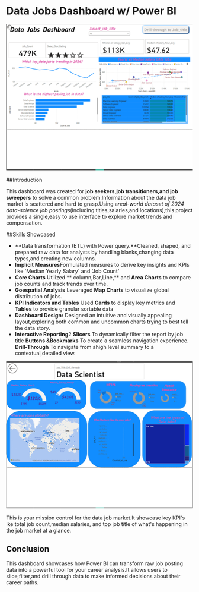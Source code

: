 # Data Jobs Dashboard w/ Power BI

![Dashboard 1](/Images/Dashboard%201.png)

##Introduction

This dashboard was created for **job seekers,job transitioners,and job sweepers** to solve  a common problem:Information about the data job market is scattered and hard to grasp.Using a*real-world dataset of 2024 data-science job postings*(including titles,salaries,and locations),this project provides a single,easy to use interface to explore market trends and compensation.

##Skills Showcased
- **Data transformation (ETL) with Power query.**Cleaned, shaped, and prepared raw data for analysts by handling blanks,changing data types,and creating new columns.
- **Implicit Measures**Formulated measures to derive key insights and KPIs like  'Median Yearly Salary' and 'Job Count'
- **Core Charts** Utilized ** column,Bar,Line,** and **Area Charts** to compare job counts and track trends over time.
- **Goespatial Analysis** Leveraged **Map Charts** to visualize global distribution of jobs.
- **KPI Indicators and Tables** Used **Cards** to display key metrics and **Tables** to provide granular sortable data
- **Dashboard Design:** Designed an intuitive and visually appealing layout,exploring both  common and uncommon charts trying
 to best tell the data story. 
- **Interactive Reporting**2
    **Slicers** To dynamically filter the report  by job title
    **Buttons &Bookmarks** To create a seamless navigation experience.
    **Drill-Through** To navigate from ahigh level summary to a contextual,detailed view.


![Dashboard page 2](/Images/Dashboard%20page%202.png)

This is your mission control for the data job market.It showcase key KPI's lke total job count,median salaries, and top job title of what's happening in the job market at a glance.

## Conclusion
This dashboard showcases how Power BI can transform raw job posting data into a powerful tool for your career analysis.It allows users to slice,filter,and drill through data to make informed decisions about their career paths.
